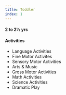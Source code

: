 ```yaml
---
title: Toddler
index: 1
---
```


#### 2 to 2½ yrs

#### Activities
- Language Activities
- Fine Motor Activites
- Sensory Motor Activities
- Arts & Music
- Gross Motor Activities
- Math Activities
- Science Activities
- Dramatic Play
